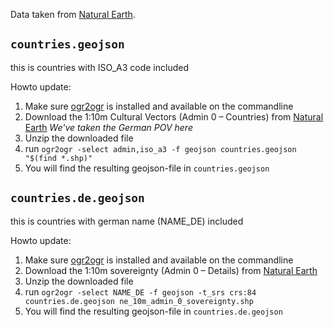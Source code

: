Data taken from [Natural Earth](https://www.naturalearthdata.com/).

## `countries.geojson`
this is countries with ISO_A3 code included

Howto update:
1. Make sure [ogr2ogr](https://gdal.org/programs/ogr2ogr.html) is installed and available on the commandline
2. Download the 1:10m Cultural Vectors (Admin 0 – Countries) from [Natural Earth](https://www.naturalearthdata.com/downloads/10m-cultural-vectors/) *We've taken the German POV here*
3. Unzip the downloaded file
4. run `ogr2ogr -select admin,iso_a3 -f geojson countries.geojson "$(find *.shp)"`
5. You will find the resulting geojson-file in `countries.geojson`

## `countries.de.geojson`
this is countries with german name (NAME_DE) included

Howto update:
1. Make sure [ogr2ogr](https://gdal.org/programs/ogr2ogr.html) is installed and available on the commandline
2. Download the 1:10m sovereignty (Admin 0 – Details) from [Natural Earth](https://www.naturalearthdata.com/downloads/10m-cultural-vectors/10m-admin-0-details/)
3. Unzip the downloaded file
4. run `ogr2ogr -select NAME_DE -f geojson -t_srs crs:84 countries.de.geojson ne_10m_admin_0_sovereignty.shp`
5. You will find the resulting geojson-file in `countries.de.geojson`
